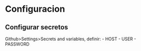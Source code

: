 # Configuracion
## Configurar secretos
Github>Settings>Secrets and variables, definir:
    - HOST
    - USER 
    - PASSWORD